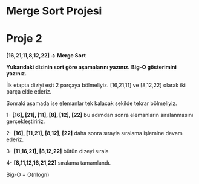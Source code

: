 # Merge Sort Projesi

# Proje 2
**[16,21,11,8,12,22] -> Merge Sort**

**Yukarıdaki dizinin sort  göre aşamalarını yazınız.**
**Big-O gösterimini yazınız.**

İlk etapta diziyi eşit 2 parçaya bölmeliyiz. [16,21,11] ve [8,12,22] olarak iki parça elde ederiz.

Sonraki aşamada ise elemanlar tek kalacak sekilde tekrar bölmeliyiz.

1- **[16], [21], [11], [8], [12], [22]** bu adımdan sonra elemanların sıralanmasını gerçekleştiririz.

2- **[16], [11,21], [8,12], [22]** daha sonra sırayla sıralama işlemine devam ederiz.

3- **[11,16,21], [8,12,22]** bütün dizeyi sırala

4- **[8,11,12,16,21,22]** sıralama tamamlandı.

Big-O = O(nlogn)
